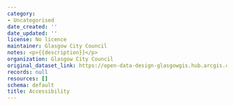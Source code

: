 ```yaml
---
category:
- Uncategorised
date_created: ''
date_updated: ''
license: No licence
maintainer: Glasgow City Council
notes: <p>{{description}}</p>
organization: Glasgow City Council
original_dataset_link: https://open-data-design-glasgowgis.hub.arcgis.com/pages/accessibility
records: null
resources: []
schema: default
title: Accessibility
---
```

